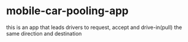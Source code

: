# mobile-car-pooling-app
this is an app that leads drivers to request, accept and drive-in(pull) the same direction and destination
